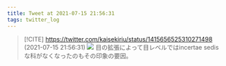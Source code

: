 ```yaml
---
title: Tweet at 2021-07-15 21:56:31
tags: twitter_log
---
```


> [!CITE] https://twitter.com/kaisekiriu/status/1415656525310271498 (2021-07-15 21:56:31)
> ![](https://twitter.com/kaisekiriu/status/1415656525310271498)
> 目の拡張によって目レベルではincertae sedisな科がなくなったのもその印象の要因。
